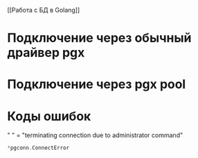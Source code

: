 [[Работа с БД в Golang]]

# Подключение через обычный драйвер pgx

# Подключение через pgx pool

# Коды ошибок

"
" = "terminating connection due to administrator command"
```go
*pgconn.ConnectError
```